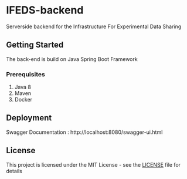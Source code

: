 # IFEDS-backend
Serverside backend for the Infrastructure For Experimental Data Sharing

## Getting Started

The back-end is build on Java Spring Boot Framework

### Prerequisites
1. Java 8
2. Maven
3. Docker 

## Deployment

Swagger Documentation : http://localhost:8080/swagger-ui.html

## License

This project is licensed under the MIT License - see the [LICENSE](LICENSE) file for details
